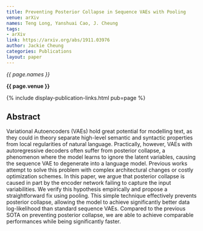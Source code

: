```yaml
---
title: Preventing Posterior Collapse in Sequence VAEs with Pooling
venue: arXiv
names: Teng Long, Yanshuai Cao, J. Cheung
tags:
- arXiv
link: https://arxiv.org/abs/1911.03976
author: Jackie Cheung
categories: Publications
layout: paper
---
```


*{{ page.names }}*

**{{ page.venue }}**

{% include display-publication-links.html pub=page %}

## Abstract

Variational Autoencoders (VAEs) hold great potential for modelling text, as they could in theory separate high-level semantic and syntactic properties from local regularities of natural language. Practically, however, VAEs with autoregressive decoders often suffer from posterior collapse, a phenomenon where the model learns to ignore the latent variables, causing the sequence VAE to degenerate into a language model. Previous works attempt to solve this problem with complex architectural changes or costly optimization schemes. In this paper, we argue that posterior collapse is caused in part by the encoder network failing to capture the input variabilities. We verify this hypothesis empirically and propose a straightforward fix using pooling. This simple technique effectively prevents posterior collapse, allowing the model to achieve significantly better data log-likelihood than standard sequence VAEs. Compared to the previous SOTA on preventing posterior collapse, we are able to achieve comparable performances while being significantly faster.